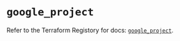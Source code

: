 # `google_project`

Refer to the Terraform Registory for docs: [`google_project`](https://registry.terraform.io/providers/hashicorp/google-beta/5.6.0/docs/resources/google_project).
